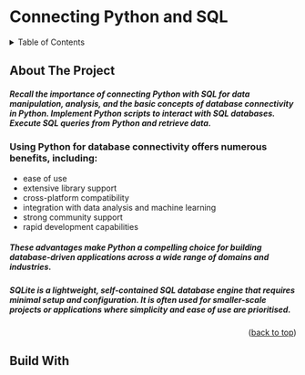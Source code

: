 # Connecting Python and SQL

<!-- TABLE OF CONTENTS -->
<details>
  <summary>Table of Contents</summary>
  <ol>
    <li>
      <a href="#about-the-project">About The Project</a>
      <ul>
        <li><a href="#built-with">Built With</a></li>
      </ul>
    </li>
    <li>
      <a href="#getting-started">Getting Started</a>
      <ul>
        <li><a href="#prerequisites">Prerequisites</a></li>
        <li><a href="#installation">Installation</a></li>
      </ul>
    </li>
    <li><a href="#usage">Usage</a></li>
    <li><a href="#roadmap">Roadmap</a></li>
    <li><a href="#contributing">Contributing</a></li>
    <li><a href="#license">License</a></li>
    <li><a href="#contact">Contact</a></li>
    <li><a href="#acknowledgments">Acknowledgments</a></li>
  </ol>
</details>


<!-- ABOUT THE PROJECT -->
## About The Project

##### Recall the importance of connecting Python with SQL for data manipulation, analysis, and the basic concepts of database connectivity in Python. Implement Python scripts to interact with SQL databases. Execute SQL queries from Python and retrieve data.

### Using Python for database connectivity offers numerous benefits, including:
* ease of use
* extensive library support
* cross-platform compatibility
* integration with data analysis and machine learning
* strong community support
* rapid development capabilities
##### These advantages make Python a compelling choice for building database-driven applications across a wide range of domains and industries.
##### SQLite is a lightweight, self-contained SQL database engine that requires minimal setup and configuration. It is often used for smaller-scale projects or applications where simplicity and ease of use are prioritised.

<p align="right">(<a href="#readme-top">back to top</a>)</p>

<!-- BUILD WITH -->
## Build With
